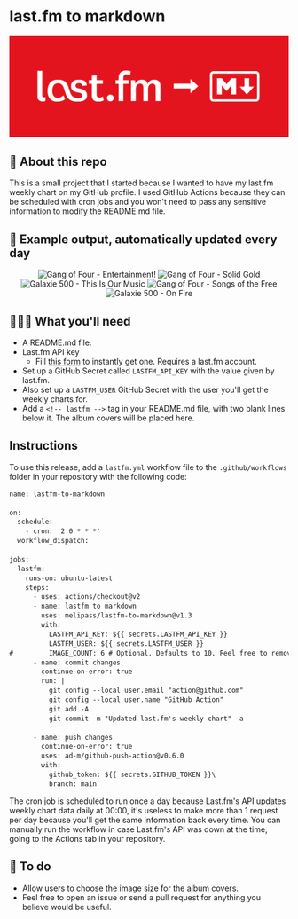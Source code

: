 # last.fm to markdown

![banner](banner.png)

## 🤖 About this repo
This is a small project that I started because I wanted to have my last.fm weekly chart on my GitHub profile. I used GitHub Actions because they can be scheduled with cron jobs and you won't need to pass any sensitive information to modify the README.md file.

## 🎵 Example output, automatically updated every day
<!-- lastfm -->
<p align="center"><img src="https://lastfm.freetls.fastly.net/i/u/64s/2194c25f72a4d2dd5ef7fcc7025e8e7b.png" title="Gang of Four - Entertainment!"> <img src="https://lastfm.freetls.fastly.net/i/u/64s/db381b8173924aec829f426a96a7e9b5.png" title="Gang of Four - Solid Gold"> <img src="https://lastfm.freetls.fastly.net/i/u/64s/79c75e7536714fde89e6a040e35a91c8.png" title="Galaxie 500 - This Is Our Music"> <img src="https://lastfm.freetls.fastly.net/i/u/64s/a08d6a4ffd7a419289e3cb07139a15c0.png" title="Gang of Four - Songs of the Free"> <img src="https://lastfm.freetls.fastly.net/i/u/64s/2240e89751f449f7bf87800c18a30ce6.png" title="Galaxie 500 - On Fire"> </p>

          
## 👩🏽‍💻 What you'll need
* A README.md file.
* Last.fm API key
  * Fill [this form](https://www.last.fm/api/account/create) to instantly get one. Requires a last.fm account.
* Set up a GitHub Secret called ```LASTFM_API_KEY``` with the value given by last.fm.
* Also set up a ```LASTFM_USER``` GitHub Secret with the user you'll get the weekly charts for.
* Add a ```<!-- lastfm -->``` tag in your README.md file, with two blank lines below it. The album covers will be placed here.

## Instructions
To use this release, add a ```lastfm.yml``` workflow file to the ```.github/workflows``` folder in your repository with the following code:
```diff
name: lastfm-to-markdown

on:
  schedule:
    - cron: '2 0 * * *'
  workflow_dispatch:

jobs:
  lastfm:
    runs-on: ubuntu-latest
    steps:
      - uses: actions/checkout@v2
      - name: lastfm to markdown
        uses: melipass/lastfm-to-markdown@v1.3
        with:
          LASTFM_API_KEY: ${{ secrets.LASTFM_API_KEY }}
          LASTFM_USER: ${{ secrets.LASTFM_USER }}
#         IMAGE_COUNT: 6 # Optional. Defaults to 10. Feel free to remove this line if you want.
      - name: commit changes
        continue-on-error: true
        run: |
          git config --local user.email "action@github.com"
          git config --local user.name "GitHub Action"
          git add -A
          git commit -m "Updated last.fm's weekly chart" -a

      - name: push changes
        continue-on-error: true
        uses: ad-m/github-push-action@v0.6.0
        with:
          github_token: ${{ secrets.GITHUB_TOKEN }}\
          branch: main
```
The cron job is scheduled to run once a day because Last.fm's API updates weekly chart data daily at 00:00, it's useless to make more than 1 request per day because you'll get the same information back every time. You can manually run the workflow in case Last.fm's API was down at the time, going to the Actions tab in your repository.

## 🚧 To do
* Allow users to choose the image size for the album covers.
* Feel free to open an issue or send a pull request for anything you believe would be useful.
